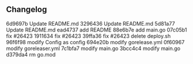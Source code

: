 

## Changelog

6d9697b Update README.md
3296436 Update README.md
5d81a77 Update README.md
ead4737 add README
88e6b7e add main.go
07c05b1 fix #26423
1911634 fix #26423
39ffa36 fix #26423 delete deploy.sh
96f6f98 modify Config as config
694e20b modify gorelease.yml
0f60967 modify goreleaser.yml
7c1bfa7 modify main.go
3bcc4c4 modify main.go
d379da4 rm go.mod

